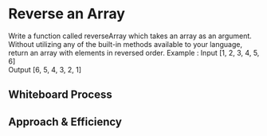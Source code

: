 # Reverse an Array
Write a function called reverseArray which takes an array as an argument. Without utilizing any of the built-in methods available to your language, return an array with elements in reversed order.
Example : 
  Input	     [1, 2, 3, 4, 5, 6]              
 Output     	[6, 5, 4, 3, 2, 1]

## Whiteboard Process


## Approach & Efficiency
<!-- What approach did you take? Discuss Why. What is the Big O space/time for this approach? -->